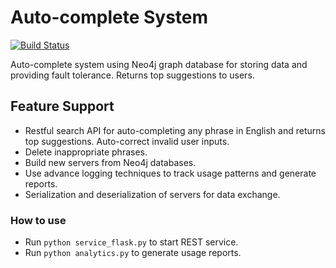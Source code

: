 # Auto-complete System
[![Build Status](https://travis-ci.org/weihesdlegend/Auto-complete-System.svg?branch=master)](https://travis-ci.org/weihesdlegend/Auto-complete-System)

Auto-complete system using Neo4j graph database for storing data and providing fault tolerance. Returns top suggestions to users.

## **Feature Support**
* Restful search API for auto-completing any phrase in English and returns top suggestions. Auto-correct invalid user inputs.
* Delete inappropriate phrases.
* Build new servers from Neo4j databases.
* Use advance logging techniques to track usage patterns and generate reports.
* Serialization and deserialization of servers for data exchange.

### How to use
* Run `python service_flask.py` to start REST service.
* Run `python analytics.py` to generate usage reports.
